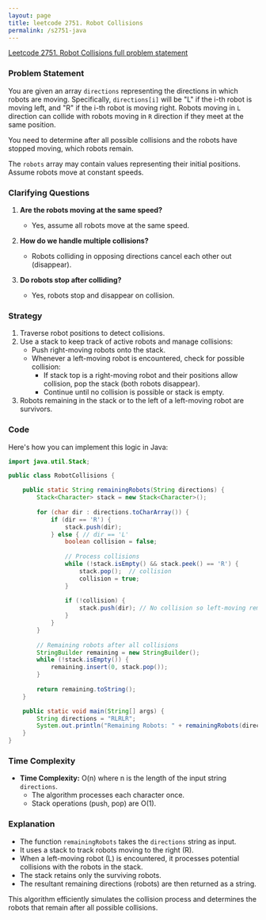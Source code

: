 ```yaml
---
layout: page
title: leetcode 2751. Robot Collisions
permalink: /s2751-java
---
```

[Leetcode 2751. Robot Collisions full problem statement](https://algoadvance.github.io/algoadvance/l2751)
### Problem Statement

You are given an array `directions` representing the directions in which robots are moving. Specifically, `directions[i]` will be "L" if the i-th robot is moving left, and "R" if the i-th robot is moving right. Robots moving in `L` direction can collide with robots moving in `R` direction if they meet at the same position.

You need to determine after all possible collisions and the robots have stopped moving, which robots remain.

The `robots` array may contain values representing their initial positions. Assume robots move at constant speeds.

### Clarifying Questions

1. **Are the robots moving at the same speed?**
   - Yes, assume all robots move at the same speed.

2. **How do we handle multiple collisions?**
   - Robots colliding in opposing directions cancel each other out (disappear).

3. **Do robots stop after colliding?**
   - Yes, robots stop and disappear on collision.

### Strategy

1. Traverse robot positions to detect collisions.
2. Use a stack to keep track of active robots and manage collisions:
   - Push right-moving robots onto the stack.
   - Whenever a left-moving robot is encountered, check for possible collision:
     - If stack top is a right-moving robot and their positions allow collision, pop the stack (both robots disappear).
     - Continue until no collision is possible or stack is empty.
3. Robots remaining in the stack or to the left of a left-moving robot are survivors.

### Code

Here's how you can implement this logic in Java:

```java
import java.util.Stack;

public class RobotCollisions {

    public static String remainingRobots(String directions) {
        Stack<Character> stack = new Stack<Character>();
        
        for (char dir : directions.toCharArray()) {
            if (dir == 'R') {
                stack.push(dir);
            } else { // dir == 'L'
                boolean collision = false;
                
                // Process collisions
                while (!stack.isEmpty() && stack.peek() == 'R') {
                    stack.pop();  // collision
                    collision = true;
                }
                
                if (!collision) {
                    stack.push(dir); // No collision so left-moving remains
                }
            }
        }
        
        // Remaining robots after all collisions
        StringBuilder remaining = new StringBuilder();
        while (!stack.isEmpty()) {
            remaining.insert(0, stack.pop());
        }
        
        return remaining.toString();
    }

    public static void main(String[] args) {
        String directions = "RLRLR";
        System.out.println("Remaining Robots: " + remainingRobots(directions));  // Example test case
    }
}
```

### Time Complexity

- **Time Complexity:** O(n) where n is the length of the input string `directions`.
  - The algorithm processes each character once.
  - Stack operations (push, pop) are O(1).

### Explanation

- The function `remainingRobots` takes the `directions` string as input.
- It uses a stack to track robots moving to the right (R).
- When a left-moving robot (L) is encountered, it processes potential collisions with the robots in the stack.
- The stack retains only the surviving robots.
- The resultant remaining directions (robots) are then returned as a string.

This algorithm efficiently simulates the collision process and determines the robots that remain after all possible collisions.